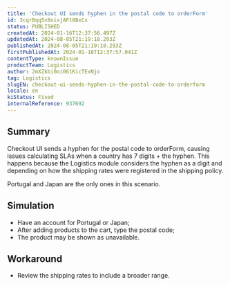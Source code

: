 ```yaml
---
title: 'Checkout UI sends hyphen in the postal code to orderForm'
id: 3cqrBqq5x8nixjAFt8BxCx
status: PUBLISHED
createdAt: 2024-01-16T12:37:56.497Z
updatedAt: 2024-08-05T21:19:18.293Z
publishedAt: 2024-08-05T21:19:18.293Z
firstPublishedAt: 2024-01-16T12:37:57.041Z
contentType: knownIssue
productTeam: Logistics
author: 2mXZkbi0oi061KicTExNjo
tag: Logistics
slugEN: checkout-ui-sends-hyphen-in-the-postal-code-to-orderform
locale: en
kiStatus: Fixed
internalReference: 937692
---
```


## Summary


Checkout UI sends a hyphen for the postal code to orderForm, causing issues calculating SLAs when a country has 7 digits + the hyphen. This happens because the Logistics module considers the hyphen as a digit and depending on how the shipping rates were registered in the shipping policy.

Portugal and Japan are the only ones in this scenario.


##

## Simulation



- Have an account for Portugal or Japan;
- After adding products to the cart, type the postal code;
- The product may be shown as unavailable.


##

## Workaround



- Review the shipping rates to include a broader range.




